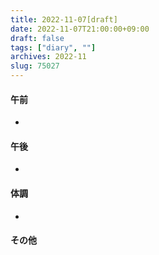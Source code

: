 ```yaml
---
title: 2022-11-07[draft]
date: 2022-11-07T21:00:00+09:00
draft: false
tags: ["diary", ""]
archives: 2022-11
slug: 75027
---
```

#### 午前
- 
#### 午後
- 
#### 体調
- 
#### その他